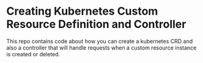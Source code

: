# Creating Kubernetes Custom Resource Definition and Controller

This repo contains code about how you can create a kubernetes CRD and also a controller that
will handle requests when a custom resource instance is created or deleted. 

